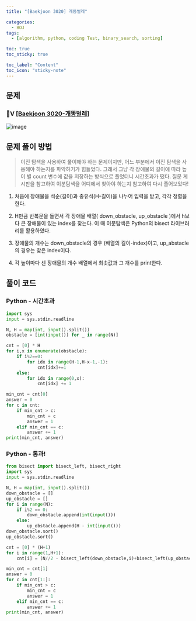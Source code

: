 ```yaml
---
title: "[Baekjoon 3020] 개똥벌레" 

categories:
  - BOJ
tags:
  - [algorithm, python, coding Test, binary_search, sorting]

toc: true
toc_sticky: true

toc_label: "Content"
toc_icon: "sticky-note"
---
```


## 문제

### 💛Ⅴ [[Baekjoon 3020-개똥벌레]](https://www.acmicpc.net/problem/3020)

![image](https://user-images.githubusercontent.com/68420044/200182265-101ad307-2c3a-4c80-909f-cbaef3b51e13.png)


## 문제 풀이 방법

> 이진 탐색을 사용하여 풀이해야 하는 문제이지만, 어느 부분에서 이진 탐색을 사용해야 하는지를 파악하기가 힘들었다. 그래서 그냥 각 장애물의 길이에 따라 높이 별 count 변수에 값을 저장하는 방식으로 풀었더니 시간초과가 떴다. 질문 게시판을 참고하여 이분탐색을 어디에서 찾아야 하는지 참고하여 다시 풀어보았다!


1) 처음에 장애물을 석순(길이)과 종유석(H-길이)을 나누어 입력을 받고, 각각 정렬을 한다.

2) H만큼 반복문을 돌면서 각 장애물 배열( down_obstacle, up_obstacle )에서 h보다 큰 장애물이 있는 index를 찾는다. 이 때 이분탐색은 Python의 bisect 라이브러리를 활용하였다. 

3) 장애물의 개수는 down_obstacle의 경우 (배열의 길이-index)이고, up_abstacle의 경우는 찾은 index이다. 

4) 각 높이마다 센 장애물의 개수 배열에서 최솟값과 그 개수를 print한다. 

## 풀이 코드

### Python - 시간초과

```python
import sys
input = sys.stdin.readline

N, H = map(int, input().split())
obstacle = [int(input()) for _ in range(N)]

cnt = [0] * H
for i,x in enumerate(obstacle):
    if i%2==0:
        for idx in range(H-1,H-x-1,-1):
            cnt[idx]+=1
    else:
        for idx in range(0,x):
            cnt[idx] += 1

min_cnt = cnt[0]
answer = 0
for c in cnt:
    if min_cnt > c:
        min_cnt = c
        answer = 1
    elif min_cnt == c:
        answer += 1
print(min_cnt, answer)
```

### Python - 통과!

```python
from bisect import bisect_left, bisect_right
import sys
input = sys.stdin.readline

N, H = map(int, input().split())
down_obstacle = []
up_obstacle = []
for i in range(N):
    if i%2 == 0:
        down_obstacle.append(int(input()))
    else:
        up_obstacle.append(H - int(input()))
down_obstacle.sort()
up_obstacle.sort()

cnt = [0] * (H+1)
for i in range(1,H+1):
    cnt[i] = (N//2 - bisect_left(down_obstacle,i)+bisect_left(up_obstacle,i))

min_cnt = cnt[1]
answer = 0
for c in cnt[1:]:
    if min_cnt > c:
        min_cnt = c
        answer = 1
    elif min_cnt == c:
        answer += 1
print(min_cnt, answer)
```
